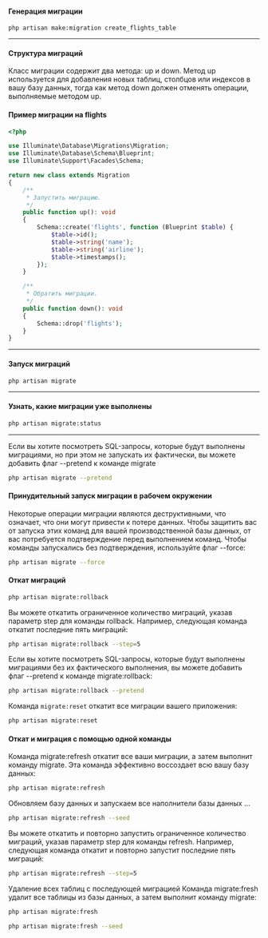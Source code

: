 #### Генерация миграции
```
php artisan make:migration create_flights_table
```

---

#### Структура миграций
Класс миграции содержит два метода: up и down. Метод up используется для добавления новых таблиц, столбцов или индексов в вашу базу данных, тогда как метод down должен отменять операции, выполняемые методом up.

#### Пример миграции на flights

```php
<?php

use Illuminate\Database\Migrations\Migration;
use Illuminate\Database\Schema\Blueprint;
use Illuminate\Support\Facades\Schema;

return new class extends Migration
{
    /**
     * Запустить миграцию.
     */
    public function up(): void
    {
        Schema::create('flights', function (Blueprint $table) {
            $table->id();
            $table->string('name');
            $table->string('airline');
            $table->timestamps();
        });
    }

    /**
     * Обратить миграции.
     */
    public function down(): void
    {
        Schema::drop('flights');
    }
}
```

---
#### Запуск миграций

```bash
php artisan migrate
```

---
#### Узнать, какие миграции уже выполнены

```bash
php artisan migrate:status
```

---

Если вы хотите посмотреть SQL-запросы, которые будут выполнены миграциями, но при этом не запускать их фактически, вы можете добавить флаг --pretend к команде migrate

```bash
php artisan migrate --pretend
```


#### Принудительный запуск миграции в рабочем окружении
Некоторые операции миграции являются деструктивными, что означает, что они могут привести к потере данных. Чтобы защитить вас от запуска этих команд для вашей производственной базы данных, от вас потребуется подтверждение перед выполнением команд. Чтобы команды запускались без подтверждения, используйте флаг --force:

```bash
php artisan migrate --force
```


#### Откат миграций

```bash
php artisan migrate:rollback
```

Вы можете откатить ограниченное количество миграций, указав параметр step для команды rollback. Например, следующая команда откатит последние пять миграций:

```bash
php artisan migrate:rollback --step=5
```

Если вы хотите посмотреть SQL-запросы, которые будут выполнены миграциями без их фактического выполнения, вы можете добавить флаг --pretend к команде migrate:rollback:


```bash
php artisan migrate:rollback --pretend
```

Команда `migrate:reset` откатит все миграции вашего приложения:

```bash
php artisan migrate:reset
```

#### Откат и миграция с помощью одной команды
Команда migrate:refresh откатит все ваши миграции, а затем выполнит команду migrate. Эта команда эффективно воссоздает всю вашу базу данных:

```bash
php artisan migrate:refresh
```

Обновляем базу данных и запускаем все наполнители базы данных ...

```bash
php artisan migrate:refresh --seed
```


Вы можете откатить и повторно запустить ограниченное количество миграций, указав параметр step для команды refresh. Например, следующая команда откатит и повторно запустит последние пять миграций:

```bash
php artisan migrate:refresh --step=5
```

Удаление всех таблиц с последующей миграцией
Команда migrate:fresh удалит все таблицы из базы данных, а затем выполнит команду migrate:

```bash
php artisan migrate:fresh

php artisan migrate:fresh --seed
```


